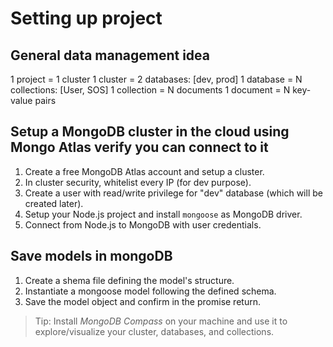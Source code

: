 # Setting up project

## General data management idea

1 project = 1 cluster
1 cluster = 2 databases: [dev, prod]
1 database = N collections: [User, SOS]
1 collection = N documents
1 document = N key-value pairs

## Setup a MongoDB cluster in the cloud using Mongo Atlas verify you can connect to it

1. Create a free MongoDB Atlas account and setup a cluster.
2. In cluster security, whitelist every IP (for dev purpose).
3. Create a user with read/write privilege for "dev" database (which will be created later).
4. Setup your Node.js project and install `mongoose` as MongoDB driver.
5. Connect from Node.js to MongoDB with user credentials.

## Save models in mongoDB

1. Create a shema file defining the model's structure.
2. Instantiate a mongoose model following the defined schema.
3. Save the model object and confirm in the promise return.

> Tip: Install *MongoDB Compass* on your machine and use it to explore/visualize your cluster, databases, and collections.
